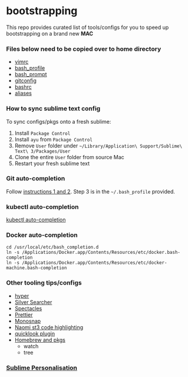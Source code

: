 # bootstrapping

This repo provides curated list of tools/configs for you to speed up bootstrapping on a brand new **MAC**

### Files below need to be copied over to home directory

- [vimrc](./.vimrc)
- [bash_profile](./.bash_profile)
- [bash_prompt](./.bash_prompt)
- [gitconfig](./.gitconfig)
- [bashrc](./.bashrc)
- [aliases](./.aliases)

### How to sync sublime text config

To sync configs/pkgs onto a fresh sublime:

1. Install `Package Control`
2. Install `ayu` from `Package Control`
3. Remove `User` folder under `~/Library/Application\ Support/Sublime\ Text\ 3/Packages/User`
4. Clone the entire `User` folder from source Mac
5. Restart your fresh sublime text

### Git auto-completion

Follow [instructions 1 and 2](https://github.com/bobthecow/git-flow-completion/wiki/Install-Bash-git-completion). Step 3 is in the `~/.bash_profile` provided.

### kubectl auto-completion
[kubectl auto-completion](https://kubernetes.io/docs/tasks/tools/included/optional-kubectl-configs-bash-mac/)

### Docker auto-completion

```shell
cd /usr/local/etc/bash_completion.d
ln -s /Applications/Docker.app/Contents/Resources/etc/docker.bash-completion
ln -s /Applications/Docker.app/Contents/Resources/etc/docker-machine.bash-completion
```

### Other tooling tips/configs

- [hyper](./hyper)
- [Silver Searcher](https://github.com/ggreer/the_silver_searcher)
- [Spectacles](https://www.spectacleapp.com/)
- [Prettier](https://prettier.io/docs/en/install.html)
- [Monosnap](https://monosnap.com/welcome)
- [Naomi st3 code highlighting](https://packagecontrol.io/packages/Naomi)
- [quicklook plugin](https://github.com/sindresorhus/quick-look-plugins)
- [Homebrew and pkgs](https://brew.sh/)
  - watch
  - tree

### [Sublime Personalisation](sublime/README.md)
